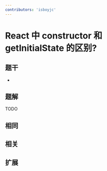 ```yaml
---
contributors: 'isboyjc'
---
```


# React 中 constructor 和 getInitialState 的区别?


## 题干

- 



## 题解

<!-- ::: details 点我查看题解 -->

  TODO

<!-- ::: -->



## 相同


## 相关


## 扩展


